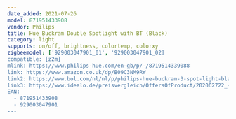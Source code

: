 ```yaml
---
date_added: 2021-07-26
model: 871951433908
vendor: Philips
title: Hue Buckram Double Spotlight with BT (Black)
category: light
supports: on/off, brightness, colortemp, colorxy
zigbeemodel: ['929003047901_01', '929003047901_02]
compatible: [z2m]
mlink: https://www.philips-hue.com/en-gb/p/-/8719514339088
link: https://www.amazon.co.uk/dp/B09C3NM9RW
link2: https://www.bol.com/nl/nl/p/philips-hue-buckram-3-spot-light-black-white-ambiance-bluetooth-dimmer-included/9300000002655640/
link3: https://www.idealo.de/preisvergleich/OffersOfProduct/202062722_-hue-bluetooth-white-ambiance-buckram-weiss-2x-5w-700lm-gu10-dimmswitch-schwarz-929003047901-philips.html
EAN: 
  - 871951433908
  - 929003047901
---
```

